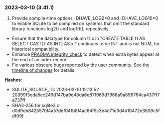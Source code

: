 ### 2023\-03\-10 (3\.41\.1\)

1. Provide compile\-time options \-DHAVE\_LOG2\=0 and \-DHAVE\_LOG10\=0 to enable SQLite to be
 compiled on systems that omit the standard library functions log2() and log10(), repectively.
- Ensure that the datatype for column t1\.x in 
 "CREATE TABLE t1 AS SELECT CAST(7 AS INT) AS x;" continues to be INT and is not NUM,
 for historical compatibility.
- Enhance [PRAGMA integrity\_check](pragma.html#pragma_integrity_check) to detect when extra bytes appear at the end of an
 index record.
- Fix various obscure bugs reported by the user community. See the
 [timeline of changes](https://sqlite.org/src/timeline?from=version-3.41.0&to=version-3.41.1)
 for details.
 
**Hashes:**
- SQLITE\_SOURCE\_ID: 2023\-03\-10 12:13:52 20399f3eda5ec249d147ba9e48da6e87f969d7966a9a896764ca437ff7e737ff
- SHA3\-256 for sqlite3\.c: d0d9db8425570f4a57def04fb8f4ac84f5c3e4e71d3d4d10472e3639c5fdf09f




